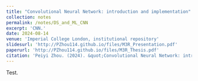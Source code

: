 ```yaml
---
title: "Convolutional Neural Network: introduction and implementation"
collection: notes
permalink: /notes/DS_and_ML_CNN
excerpt: 'CNN.'
date: 2024-08-14
venue: 'Imperial College London, institutional repository'
slidesurl: 'http://PZhou114.github.io/files/M3R_Presentation.pdf'
paperurl: 'http://PZhou114.github.io/files/M3R_Thesis.pdf'
citation: 'Peiyi Zhou. (2024). &quot;Convolutional Neural Network: introduction and implementation.&quot;'
---
```


Test.
